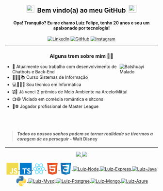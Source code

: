 <h2 align="center">
  <img src="https://camo.githubusercontent.com/e8e7b06ecf583bc040eb60e44eb5b8e0ecc5421320a92929ce21522dbc34c891/68747470733a2f2f6d656469612e67697068792e636f6d2f6d656469612f6876524a434c467a6361737252346961377a2f67697068792e676966" width="30px" 
  style="
  width: 25px;
  height: 25px;
  margin-right: 5px;
  ">
  <strong>Bem vindo(a) ao meu GitHub</strong>
  <img src="https://camo.githubusercontent.com/e8e7b06ecf583bc040eb60e44eb5b8e0ecc5421320a92929ce21522dbc34c891/68747470733a2f2f6d656469612e67697068792e636f6d2f6d656469612f6876524a434c467a6361737252346961377a2f67697068792e676966" width="30px" 
  style="
  width: 25px;
  height: 25px;
  margin-left: 5px;
  ">
</h2>

<div align="center">
  
</div>

<div align="center">

#### Opa! Tranquilo? Eu me chamo Luiz Felipe, tenho 20 anos e sou um apaixonado por tecnologia!

</div>

<div align="center">

[![LinkedIn](https://img.shields.io/badge/LinkedIn-09131b?style=for-the-badge&logo=linkedin&logoColor=white&link=https://www.linkedin.com/in/luiz-felipe-sena-b151971b3/)](https://www.linkedin.com/in/luiz-felipe-sena-b151971b3/)
  [![GitHub](https://img.shields.io/badge/GitHub-09131b?style=for-the-badge&logo=github&logoColor=white&link=https://github.com/LuizFPS04)](https://github.com/LuizFPS04)
  [![Instagram](https://img.shields.io/badge/Instagram-09131b?style=for-the-badge&logo=instagram&logoColor=white&link=https://www.instagram.com/luizfelipe_0401/)](https://www.instagram.com/luizfelipe_0401/)
  
</div>
  
---

<div align="center">

### **Alguns trem sobre mim 🐔🖤**

</div>

<img align="right" width="25%" src="https://media.tenor.com/Hmp-qASwisQAAAAC/funny-fail.gif" alt="Batshuayi Malado" />

<div align="left">

* 🤖 Atualmente sou trabalho com desenvolvimento de Chatbots e Back-End
* 👨🏽‍💻📚 Curso Sistemas de Informação 
* 💻👨🏽‍🎓 Sou técnico em Informática 
* 🎖️🌱 Já venci 2 prêmios de Meio Ambiente na ArcelorMittal 
* 📺😅 Viciado em comédia romântica e sitcons 
* 🤣⚽ Jogador profissional de Master League
  
</div>

<br></br>

<h4>

>*Todos os nossos sonhos podem se tornar realidade se tivermos a coragem de os perseguir* - **Walt Disney**

</h4>

---

<div align="center">
  <a href="https://github.com/LuizFPS04">
  <img height="180em" src="https://github-readme-stats.vercel.app/api?username=LuizFPS04&show_icons=true&theme=codeSTACKr&include_all_commits=true&count_private=false"/>
  <img height="180em" src="https://github-readme-stats.vercel.app/api/top-langs/?username=LuizFPS04&layout=compact&langs_count=7&theme=codeSTACKr"/>
</div>


<div align="center" style="display: inline_block"><br>
  <img align="center" alt="Luiz-Js" height="40" width="40" src="https://raw.githubusercontent.com/devicons/devicon/master/icons/javascript/javascript-plain.svg">
  <img align="center" alt="Luiz-Ts" height="40" width="40" src="https://raw.githubusercontent.com/devicons/devicon/master/icons/typescript/typescript-plain.svg">
  <img align="center" alt="Luiz-React" height="40" width="40" src="https://raw.githubusercontent.com/devicons/devicon/master/icons/react/react-original.svg">
  <img align="center" alt="Luiz-HTML" height="40" width="40" src="https://raw.githubusercontent.com/devicons/devicon/master/icons/html5/html5-original.svg">
  <img align="center" alt="Luiz-CSS" height="40" width="40" src="https://raw.githubusercontent.com/devicons/devicon/master/icons/css3/css3-original.svg">
  <img align="center" alt="Luiz-Node" height="40" width="40" src="https://cdn.jsdelivr.net/gh/devicons/devicon/icons/nodejs/nodejs-original.svg" />
  <img align="center" alt="Luiz-Express" height="40" width="40" src="https://cdn.jsdelivr.net/gh/devicons/devicon/icons/express/express-original.svg" />
  <img align="center" alt="Luiz-Java" height="40" width="40" src="https://cdn.jsdelivr.net/gh/devicons/devicon/icons/java/java-original.svg" />
  <img align="center" alt="Luiz-Python" height="40" width="40" src="https://raw.githubusercontent.com/devicons/devicon/master/icons/python/python-original.svg">
  <img align="center" alt="Luiz-Mysql" height="40" width="40" src="https://cdn.jsdelivr.net/gh/devicons/devicon/icons/mysql/mysql-original.svg" />
  <img align="center" alt="Luiz-Postgree" height="40" width="40" src="https://cdn.jsdelivr.net/gh/devicons/devicon/icons/postgresql/postgresql-plain.svg" />
  <img align="center" alt="Luiz-Mongo" height="40" width="40" src="https://cdn.jsdelivr.net/gh/devicons/devicon/icons/mongodb/mongodb-original.svg" />
  <img align="center" alt="Luiz-Azure" height="40" width="40" src="https://cdn.jsdelivr.net/gh/devicons/devicon/icons/azure/azure-original.svg" />          
          
</div>

